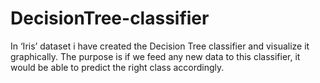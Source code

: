 # DecisionTree-classifier
In ‘Iris’ dataset  i have created the Decision Tree classifier and visualize it graphically. The purpose is if we feed any new data to this classifier, it would be able to predict the right class accordingly.
